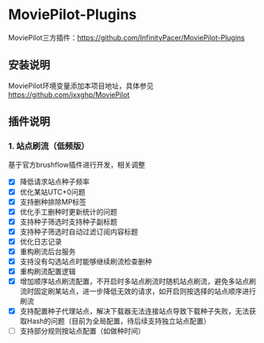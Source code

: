 # MoviePilot-Plugins
MoviePilot三方插件：https://github.com/InfinityPacer/MoviePilot-Plugins

## 安装说明
MoviePilot环境变量添加本项目地址，具体参见 https://github.com/jxxghp/MoviePilot

## 插件说明

### 1. 站点刷流（低频版）
基于官方brushflow插件进行开发，相关调整
  - [x] 降低请求站点种子频率
  - [x] 优化某站UTC+0问题
  - [x] 支持删种排除MP标签
  - [x] 优化手工删种时更新统计的问题
  - [x] 支持种子筛选时支持种子副标题
  - [x] 支持种子筛选时自动过滤订阅内容标题
  - [x] 优化日志记录
  - [x] 重构刷流后台服务
  - [x] 支持没有勾选站点时能够继续刷流检查删种
  - [x] 重构刷流配置逻辑
  - [x] 增加顺序站点刷流配置，不开启时多站点刷流时随机站点刷流，避免多站点刷流时固定刷某站点，进一步降低无效的请求，如开启则按选择的站点顺序进行刷流
  - [x] 支持配置种子代理站点，解决下载器无法连接站点导致下载种子失败，无法获取Hash的问题（目前为全局配置，待后续支持独立站点配置）
  - [ ] 支持部分规则按站点配置（如做种时间）